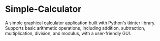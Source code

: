 # Simple-Calculator
A simple graphical calculator application built with Python's tkinter library. Supports basic arithmetic operations, including addition, subtraction, multiplication, division, and modulus, with a user-friendly GUI.
